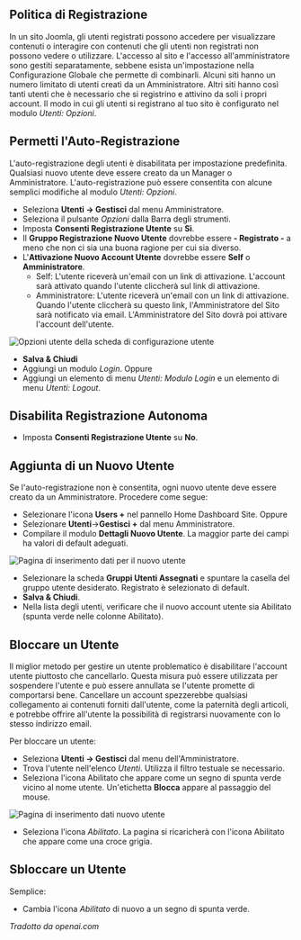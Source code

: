 <!-- Filename: J4.x:User_Registration / Display title: Registrazione Utente   -->

## Politica di Registrazione

In un sito Joomla, gli utenti registrati possono accedere per visualizzare contenuti 
o interagire con contenuti che gli utenti non registrati non possono vedere o utilizzare. L'accesso al sito e l'accesso all'amministratore sono gestiti separatamente, sebbene esista un'impostazione nella Configurazione Globale che permette di combinarli. Alcuni siti hanno un numero limitato di utenti creati da un Amministratore. Altri siti hanno così tanti utenti che è necessario che si registrino e attivino da soli i propri account. Il modo in cui gli utenti si registrano al tuo sito è configurato nel modulo *Utenti: Opzioni*.

## Permetti l'Auto-Registrazione

L'auto-registrazione degli utenti è disabilitata per impostazione predefinita. Qualsiasi nuovo
utente deve essere creato da un Manager o Amministratore. L'auto-registrazione
può essere consentita con alcune semplici modifiche al modulo *Utenti: Opzioni*.

- Seleziona **Utenti → Gestisci** dal menu Amministratore.
- Seleziona il pulsante *Opzioni* dalla Barra degli strumenti.
- Imposta **Consenti Registrazione Utente** su **Sì**.
- Il **Gruppo Registrazione Nuovo Utente** dovrebbe essere **- Registrato -**
  a meno che non ci sia una buona ragione per cui sia diverso.
- L'**Attivazione Nuovo Account Utente** dovrebbe essere **Self** o
  **Amministratore**.
  - Self: L'utente riceverà un'email con un link di attivazione. L'account
    sarà attivato quando l'utente cliccherà sul link di attivazione.
  - Amministratore: L'utente riceverà un'email con un link di attivazione.
    Quando l'utente cliccherà su questo link, l'Amministratore del Sito sarà
    notificato via email. L'Amministratore del Sito dovrà poi attivare
    l'account dell'utente.

![Opzioni utente della scheda di configurazione utente](../../../en/images/users/users-configuration-user-options.png)

- **Salva & Chiudi**
- Aggiungi un modulo *Login*. Oppure
- Aggiungi un elemento di menu *Utenti: Modulo Login* e un elemento di menu *Utenti: Logout*.

## Disabilita Registrazione Autonoma

- Imposta **Consenti Registrazione Utente** su **No**.

## Aggiunta di un Nuovo Utente

Se l'auto-registrazione non è consentita, ogni nuovo utente deve essere creato da un Amministratore. Procedere come segue:

- Selezionare l'icona **Users +** nel pannello Home Dashboard Site. Oppure
- Selezionare **Utenti**→**Gestisci +** dal menu Amministratore.
- Compilare il modulo **Dettagli Nuovo Utente**. La maggior parte dei campi ha valori di default adeguati.

![Pagina di inserimento dati per il nuovo utente](../../../en/images/users/users-new-user.png)

- Selezionare la scheda **Gruppi Utenti Assegnati** e spuntare la casella del gruppo utente desiderato. Registrato è selezionato di default.
- **Salva & Chiudi**.
- Nella lista degli utenti, verificare che il nuovo account utente sia Abilitato (spunta verde nelle colonne Abilitato).

## Bloccare un Utente

Il miglior metodo per gestire un utente problematico è disabilitare l'account utente piuttosto che cancellarlo. Questa misura può essere utilizzata per sospendere l'utente e può essere annullata se l'utente promette di comportarsi bene. Cancellare un account spezzerebbe qualsiasi collegamento ai contenuti forniti dall'utente, come la paternità degli articoli, e potrebbe offrire all'utente la possibilità di registrarsi nuovamente con lo stesso indirizzo email.

Per bloccare un utente:

- Seleziona **Utenti → Gestisci** dal menu dell'Amministratore.
- Trova l'utente nell'elenco *Utenti*. Utilizza il filtro testuale se necessario.
- Seleziona l'icona Abilitato che appare come un segno di spunta verde vicino al nome utente. Un'etichetta **Blocca** appare al passaggio del mouse.

![Pagina di inserimento dati nuovo utente](../../../en/images/users/users-hover-block.png)

- Seleziona l'icona *Abilitato*. La pagina si ricaricherà con l'icona Abilitato che appare come una croce grigia.  

## Sbloccare un Utente

Semplice:

- Cambia l'icona *Abilitato* di nuovo a un segno di spunta verde.

*Tradotto da openai.com*

